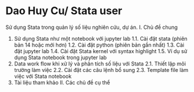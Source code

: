 # Dao Huy Cu/ Stata user
Sử dụng Stata trong quản lý số liệu nghiên cứu, dự án.
I. Chủ đề chung
1. Sử dụng Stata như một notebook với jupyter lab
  1.1. Cài đặt stata (phiên bản 14 hoặc mới hơn) 
  1.2. Cài đặt python (phiên bản gần nhất)
  1.3. Cài đặt jupyter lab
  1.4. Cài đặt Stata kernel với syntax highlight
  1.5. Ví dụ sử dụng Stata notebook trong jupyter lab
2. Data work flow khi xử lý và phân tích số liệu với Stata
  2.1. Thiết lập môi trường làm việc
  2.2. Cài đặt các câu lệnh bổ sung
  2.3. Template file làm việc với Stata notebook
3. Tài liệu tham khảo
II. Các chủ đề cụ thể
